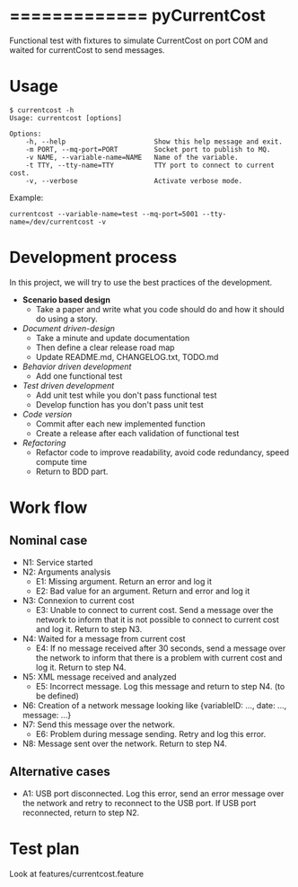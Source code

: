 =============
pyCurrentCost
=============

Functional test with fixtures to simulate CurrentCost on port COM and waited for currentCost to send messages.

Usage
=====

    $ currentcost -h
    Usage: currentcost [options]

    Options:
        -h, --help                      Show this help message and exit.
        -m PORT, --mq-port=PORT         Socket port to publish to MQ.
        -v NAME, --variable-name=NAME   Name of the variable.
        -t TTY, --tty-name=TTY          TTY port to connect to current cost.
        -v, --verbose                   Activate verbose mode.

Example: 

    currentcost --variable-name=test --mq-port=5001 --tty-name=/dev/currentcost -v

Development process
===================

In this project, we will try to use the best practices of the development.

* **Scenario based design** 
    * Take a paper and write what you code should do and how it should do using a story.
* *Document driven-design*
    * Take a minute and update documentation
    * Then define a clear release road map 
    * Update README.md, CHANGELOG.txt, TODO.md
* *Behavior driven development*
    * Add one functional test
* *Test driven development*
    * Add unit test while you don't pass functional test
    * Develop function has you don't pass unit test
* *Code version*
    * Commit after each new implemented function
    * Create a release after each validation of functional test
* *Refactoring*
    * Refactor code to improve readability, avoid code redundancy, speed compute time
    * Return to BDD part.

Work flow
=========

Nominal case
------------

* N1: Service started
* N2: Arguments analysis
    * E1: Missing argument. Return an error and log it
    * E2: Bad value for an argument. Return and error and log it
* N3: Connexion to current cost
    * E3: Unable to connect to current cost. Send a message over the network to inform that it is not possible to connect to current cost and log it. Return to step N3.
* N4: Waited for a message from current cost
    * E4: If no message received after 30 seconds, send a message over the network to inform that there is a problem with current cost and log it. Return to step N4.
* N5: XML message received and analyzed
    * E5: Incorrect message. Log this message and return to step N4. (to be defined)
* N6: Creation of a network message looking like {variableID: ..., date: ..., message: ...}
* N7: Send this message over the network.
    * E6: Problem during message sending. Retry and log this error.
* N8: Message sent over the network. Return to step N4.

Alternative cases
-----------------

* A1: USB port disconnected. Log this error, send an error message over the network and retry to reconnect to the USB port. If USB port reconnected, return to step N2.

Test plan
=========

Look at features/currentcost.feature
